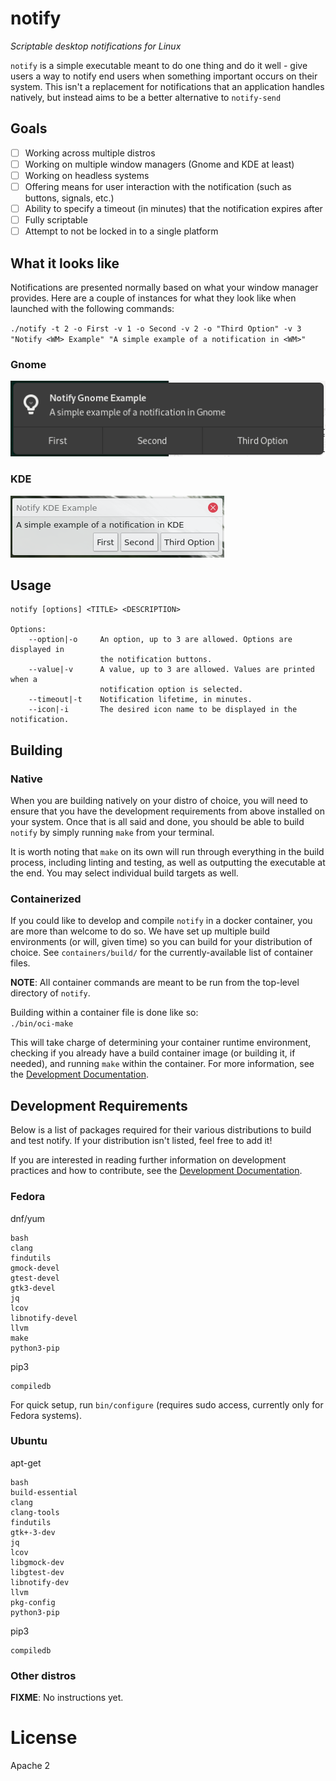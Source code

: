 # notify

_Scriptable desktop notifications for Linux_

`notify` is a simple executable meant to do one thing and do it well - give 
users a way to notify end users when something important occurs on their 
system. This isn't a replacement for notifications that an application 
handles natively, but instead aims to be a better alternative to `notify-send`

## Goals

* [ ] Working across multiple distros 
* [ ] Working on multiple window managers (Gnome and KDE at least) 
* [ ] Working on headless systems  
* [ ] Offering means for user interaction with the notification (such as 
  buttons, signals, etc.)  
* [ ] Ability to specify a timeout (in minutes) that the notification expires 
  after
* [ ] Fully scriptable
* [ ] Attempt to not be locked in to a single platform

## What it looks like

Notifications are presented normally based on what your window manager provides.
Here are a couple of instances for what they look like when launched with the
following commands:

`./notify -t 2 -o First -v 1 -o Second -v 2 -o "Third Option" -v 3 "Notify <WM>
Example" "A simple example of a notification in <WM>"`

### Gnome

![Gnome notification](docs/assets/images/Gnome_notification_example.png)

### KDE

![KDE notification](docs/assets/images/KDE_notification_example.png)

## Usage

```
notify [options] <TITLE> <DESCRIPTION>

Options:
    --option|-o     An option, up to 3 are allowed. Options are displayed in
                    the notification buttons.
    --value|-v      A value, up to 3 are allowed. Values are printed when a
                    notification option is selected.
    --timeout|-t    Notification lifetime, in minutes.
    --icon|-i       The desired icon name to be displayed in the notification.
```

## Building

### Native

When you are building natively on your distro of choice, you will need to ensure
that you have the development requirements from above installed on your system.
Once that is all said and done, you should be able to build `notify` by simply
running `make` from your terminal.

It is worth noting that `make` on its own will run through everything in the
build process, including linting and testing, as well as outputting the
executable at the end. You may select individual build targets as well.

### Containerized

If you could like to develop and compile `notify` in a docker container, you are
more than welcome to do so. We have set up multiple build environments (or will,
given time) so you can build for your distribution of choice. See 
`containers/build/` for the currently-available list of container files.

**NOTE**: All container commands are meant to be run from the top-level 
directory of `notify`.

Building within a container file is done like so:  
`./bin/oci-make`

This will take charge of determining your container runtime environment,
checking if you already have a build container image (or building it, if
needed), and running `make` within the container. For more information, see the
[Development Documentation](./docs/development/README.md).

## Development Requirements

Below is a list of packages required for their various distributions to build
and test notify. If your distribution isn't listed, feel free to add it!

If you are interested in reading further information on development 
practices and how to contribute, see the 
[Development Documentation](./docs/development/README.md).

### Fedora

dnf/yum

```
bash
clang
findutils
gmock-devel
gtest-devel
gtk3-devel
jq
lcov
libnotify-devel
llvm
make
python3-pip
```

pip3

```
compiledb
```

For quick setup, run `bin/configure` (requires sudo access, currently only for
Fedora systems).

### Ubuntu

apt-get

```
bash
build-essential
clang
clang-tools
findutils
gtk+-3-dev
jq
lcov
libgmock-dev
libgtest-dev
libnotify-dev
llvm
pkg-config
python3-pip
```

pip3

```
compiledb
```

### Other distros

**FIXME**: No instructions yet.

# License

Apache 2
